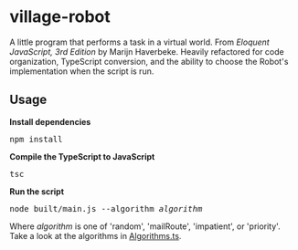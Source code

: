 # village-robot

A little program that performs a task in a virtual world. From _Eloquent JavaScript, 3rd Edition_ by
Marijn Haverbeke. Heavily refactored for code organization, TypeScript conversion, and the ability to
choose the Robot's implementation when the script is run.

## Usage

**Install dependencies**

<pre>npm install</pre>

**Compile the TypeScript to JavaScript**

<pre>tsc</pre>

**Run the script**

<pre>node built/main.js --algorithm <i>algorithm</i></pre>

Where _algorithm_ is one of 'random', 'mailRoute', 'impatient', or 'priority'. Take a look at the
algorithms in [Algorithms.ts](src/robot/Algorithms.ts).
